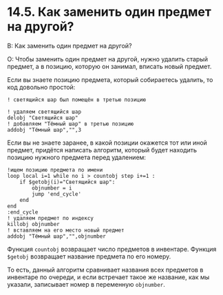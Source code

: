 # 14.5. Как заменить один предмет на другой?
<!-- [:faq_14_05] -->

В: Как заменить один предмет на другой?

О:
Чтобы заменить один предмет на другой, нужно удалить старый предмет, а в позицию, которую он занимал, вписать новый предмет.

Если вы знаете позицию предмета, который собираетесь удалить, то код довольно простой:
```qsp
! светящийся шар был помещён в третью позицию

! удаляем светящийся шар
delobj "Светящийся шар"
! добавляем "Тёмный шар" в третью позицию
addobj "Тёмный шар","",3
```
Если вы не знаете заранее, в какой позиции окажется тот или иной предмет, придётся написать алгоритм, который будет находить позицию нужного предмета перед удалением:
```qsp
!ищем позицию предмета по имени 
loop local i=1 while no i > countobj step i+=1 :
	if $getobj(i)="Светящийся шар": 
		objnumber = i 
		jump 'end_cycle'
	end 
end
:end_cycle
! удаляем предмет по индексу 
killobj objnumber
! вставляем на его место новый предмет 
addobj "Тёмный шар","",objnumber
```
Функция `countobj` возвращает число предметов в инвентаре. Функция `$getobj` возвращает название предмета по его номеру.

То есть, данный алгоритм сравнивает названия всех предметов в инвентаре по очереди, и если встречает такое же название, как мы указали, записывает номер в переменную `objnumber`.
